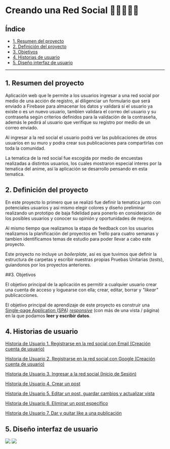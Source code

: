 # Creando una Red Social 💌🐱‍💻🐱‍👓

## Índice

* [1. Resumen del proyecto](#1-resumen-del-proyecto)
* [2. Definición del proyecto](#2-definición-del-proyecto)
* [3. Objetivos](#3-objetivos)
* [4. Historias de usuario](#3-historias-de-usuario)
* [5. Diseño interfaz de usuario](#4-diseño-interfaz-de-usuario)


***

## 1. Resumen del proyecto

Aplicación web que le permite a los usuarios ingresar a una red social por medio de una acción de registro, al diligenciar un formulario que será enviado a Firebase para almacenar los datos y validará sí el usuario ya existe o es un nuevo usuario, tambien validara el correo del usuario y su contraseña según criterios definidos para la validación de la contraseña, además le pedirá al usuario que verifique su registro por medio de un correo enviado.

Al ingresar a la red social el usuario podrá ver las publicaciones de otros usuarios en su muro y podra crear sus publicaciones para compartirlas con toda la comunidad.

La tematica de la red social fue escogida por medio de encuestas realizadas a distintos usuarios, los cuales mostraron especial interes por la tematica del anime, así la aplicación se desarrollo pensando en esta tematica.


## 2. Definición del proyecto

En este proyecto lo primero que se realizó fue definir la tematica junto con potenciales usuarios y así mismo elegir colores y diseño preliminar realizando un prototipo de baja fidelidad para ponerlo en consideración de los posibles usuarios y conocer su opinión y oportunidades de mejora.

Al mismo tiempo que realizamos la etapa de feedback con los usuarios realizamos la planificación del proyectos en Trello para cuatro semanas y tambien identificamos temas de estudio para poder llevar a cabo este proyecto.

Este proyecto no incluye un _boilerplate_, así es que tuvimos que definir la estructura de carpetas y escribir nuestras propias Pruebas Unitarias (_tests_), guiandonos por los proyectos anteriores.


##3. Objetivos

El objetivo principal de la aplicación es permitir a cualquier usuario crear una cuenta de
acceso y loguearse con ella; crear, editar, borrar y _"likear"_ publicacciones.

El objetivo principal de aprendizaje de este proyecto es construir una
[Single-page Application (SPA)](https://es.wikipedia.org/wiki/Single-page_application)
[_responsive_](https://curriculum.laboratoria.la/es/topics/css/02-responsive) (con más de una vista / página)
en la que podamos **leer y escribir datos**.


## 4. Historias de usuario

[Historia de Usuario 1. Registrarse en la red social con Email (Creación cuenta de usuario)](https://trello.com/c/yCSqDVvo/101-hu1-registrarse-en-la-red-social-con-email-creaci%C3%B3n-cuenta-de-usuario)

[Historia de Usuario 2. Registrarse en la red social con Google (Creación cuenta de usuario)](https://trello.com/c/8Ke1XCuz/117-hu2-registrarse-en-la-red-social-con-google-creaci%C3%B3n-cuenta-de-usuario)

[Historia de Usuario 3. Ingresar a la red social (Inicio de Sesión)](https://trello.com/c/4bKWiWvS/93-hu3-ingresar-a-la-red-social-inicio-de-sesi%C3%B3n)

[Historia de Usuario 4. Crear un post](https://trello.com/c/hMJ9md7j/140-hu4-poder-crear-un-post)

[Historia de Usuario 5. Editar un post, guardar cambios y actualizar vista](https://trello.com/c/xxFIOhwC/141-hu5-editar-un-post-guardar-cambios-y-actualizar-vista)

[Historia de Usuario 6. Eliminar un post específico](https://trello.com/c/qsZPgpNQ/142-hu6-poder-eliminar-un-post-espec%C3%ADfico)

[Historia de Usuario 7. Dar y quitar like a una publicación](https://trello.com/c/sh1mTXkg/162-hu7-poder-dar-y-quitar-like-a-una-publicaci%C3%B3n)


## 5. Diseño interfaz de usuario

<img src = "https://trello.com/c/ss3Bu1q4/204-prototipo-alta-fidelidad-hu1-3">

<img src = "https://trello.com/c/SDwpotOS/205-prototipo-alta-fidelidad-hu4-7">



